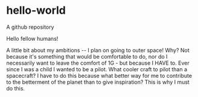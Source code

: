 # hello-world
A github repository

Hello fellow humans!

A little bit about my ambitions -- I plan on going to outer space! Why? Not because it's something that would be comfortable to do, nor do I necessarily want to leave the comfort of 1G - but because I HAVE to. Ever since I was a child I wanted to be a pilot. What cooler craft to pilot than a spacecraft? I have to do this because what better way for me to contribute to the betterment of the planet than to give inspiration? This is why I must do this.
